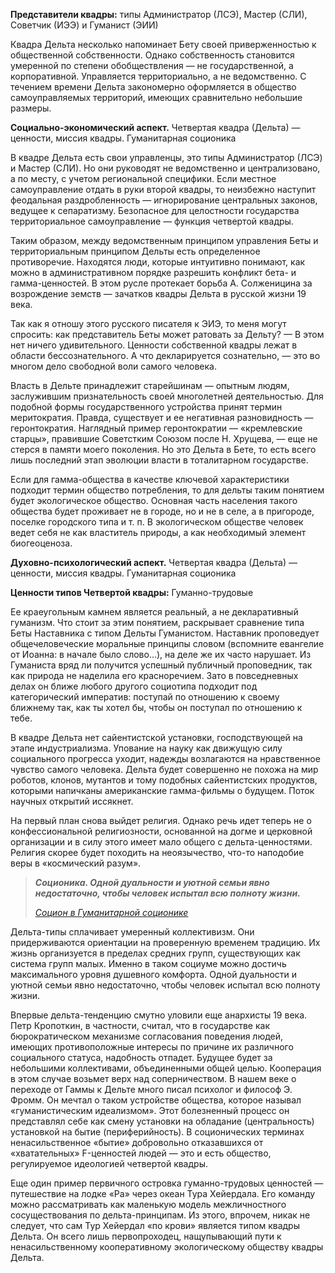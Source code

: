 **Представители квадры:** типы Администратор (ЛСЭ), Мастер (СЛИ), Советчик (ИЭЭ) и Гуманист (ЭИИ)

Квадра Дельта несколько напоминает Бету своей приверженностью к общественной собственности. Однако собственность становится умеренной по степени обобществления — не государственной, а корпоративной. Управляется территориально, а не ведомственно. С течением времени Дельта закономерно оформляется в общество самоуправляемых территорий, имеющих сравнительно небольшие размеры.

**Социально-экономический аспект.** Четвертая квадра (Дельта) — ценности, миссия квадры. Гуманитарная соционика

В квадре Дельта есть свои управленцы, это типы Администратор (ЛСЭ) и Мастер (СЛИ). Но они руководят не ведомственно и централизовано, а по месту, с учетом региональной специфики. Если местное самоуправление отдать в руки второй квадры, то неизбежно наступит феодальная раздробленность — игнорирование центральных законов, ведущее к сепаратизму. Безопасное для целостности государства территориальное самоуправление — функция четвертой квадры.

Таким образом, между ведомственным принципом управления Беты и территориальным принципом Дельты есть определенное противоречие. Находятся люди, которые интуитивно понимают, как можно в административном порядке разрешить конфликт бета- и гамма-ценностей. В этом русле протекает борьба А. Солженицина за возрождение земств — зачатков квадры Дельта в русской жизни 19 века.

Так как я отношу этого русского писателя к ЭИЭ, то меня могут спросить: как представитель Беты может ратовать за Дельту? — В этом нет ничего удивительного. Ценности собственной квадры лежат в области бессознательного. А что декларируется сознательно, — это во многом дело свободной воли самого человека.

Власть в Дельте принадлежит старейшинам — опытным людям, заслужившим признательность своей многолетней деятельностью. Для подобной формы государственного устройства принят термин меритократия. Правда, существует и ее негативная разновидность — геронтократия. Наглядный пример геронтократии — «кремлевские старцы», правившие Советстким Союзом после Н. Хрущева, — еще не стерся в памяти моего поколения. Но это Дельта в Бете, то есть всего лишь последний этап эволюции власти в тоталитарном государстве.

Если для гамма-общества в качестве ключевой характеристики подходит термин общество потребления, то для дельты таким понятием будет экологическое общество. Основная часть населения такого общества будет проживает не в городе, но и не в селе, а в пригороде, поселке городского типа и т. п. В экологическом обществе человек ведет себя не как властитель природы, а как необходимый элемент биогеоценоза.

**Духовно-психологический аспект.** Четвертая квадра (Дельта) — ценности, миссия квадры. Гуманитарная соционика

**Ценности типов Четвертой квадры:** Гуманно-трудовые

Ее краеугольным камнем является реальный, а не декларативный гуманизм. Что стоит за этим понятием, раскрывает сравнение типа Беты Наставника с типом Дельты Гуманистом. Наставник проповедует общечеловеческие моральные принципы словом (вспомните евангелие от Иоанна: в начале было слово…), на деле же их часто нарушает. Из Гуманиста вряд ли получится успешный публичный проповедник, так как природа не наделила его красноречием. Зато в повседневных делах он ближе любого другого социотипа подходит под категорический императив: поступай по отношению к своему ближнему так, как ты хотел бы, чтобы он поступал по отношению к тебе.

В квадре Дельта нет сайентистской установки, господствующей на этапе индустриализма. Упование на науку как движущую силу социального прогресса уходит, надежды возлагаются на нравственное чувство самого человека. Дельта будет совершенно не похожа на мир роботов, клонов, мутантов и тому подобных сайентистских продуктов, которыми напичканы американские гамма-фильмы о будущем. Поток научных открытий иссякнет.

На первый план снова выйдет религия. Однако речь идет теперь не о конфессиональной религиозности, основанной на догме и церковной организации и в силу этого имеет мало общего с дельта-ценностями. Религия скорее будет походить на неоязычество, что-то наподобие веры в «космический разум».

> _**Соционика. Одной дуальности и уютной семьи явно недостаточно, чтобы человек испытал всю полноту жизни.**_
> 
> _[Социон в Гуманитарной соционике](https://socioniks.net/basicknowledge/#socion)_

Дельта-типы сплачивает умеренный коллективизм. Они придерживаются ориентации на проверенную временем традицию. Их жизнь организуется в пределах средних групп, существующих как система групп малых. Именно в таком социуме можно достичь максимального уровня душевного комфорта. Одной дуальности и уютной семьи явно недостаточно, чтобы человек испытал всю полноту жизни.

Впервые дельта-тенденцию смутно уловили еще анархисты 19 века. Петр Кропоткин, в частности, считал, что в государстве как бюрократическом механизме согласования поведения людей, имеющих противоположные интересы по причине их различного социального статуса, надобность отпадет. Будущее будет за небольшими коллективами, объединенными общей целью. Кооперация в этом случае возьмет верх над соперничеством. В нашем веке о переходе от Гаммы к Дельте много писал психолог и философ Э. Фромм. Он мечтал о таком устройстве общества, которое называл «гуманистическим идеализмом». Этот болезненный процесс он представлял себе как смену установки на обладание (центральность) установкой на бытие (периферийность). В соционических терминах ненасильственное «бытие» добровольно отказавшихся от «хватательных» F-ценностей людей — это и есть общество, регулируемое идеологией четвертой квадры.

Еще один пример первичного островка гуманно-трудовых ценностей — путешествие на лодке «Ра» через океан Тура Хейердала. Его команду можно рассматривать как маленькую модель межличностного сосуществования по дельта-принципам. Из этого, впрочем, никак не следует, что сам Тур Хейердал «по крови» является типом квадры Дельта. Он всего лишь первопроходец, нащупывающий пути к ненасильственному кооперативному экологическому обществу квадры Дельта.